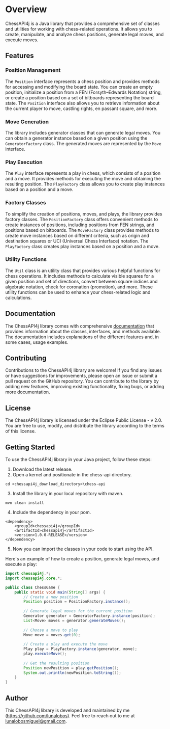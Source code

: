 # Overview

ChessAPI4j is a Java library that provides a comprehensive set of classes and utilities for working with chess-related operations. It allows you to create, manipulate, and analyze chess positions, generate legal moves, and execute moves.

## Features

### Position Management
The `Position` interface represents a chess position and provides methods for accessing and modifying the board state. You can create an empty position, initialize a position from a FEN (Forsyth–Edwards Notation) string, or create a position based on a set of bitboards representing the board state. The `Position` interface also allows you to retrieve information about the current player to move, castling rights, en passant square, and more.

### Move Generation
The library includes generator classes that can generate legal moves. You can obtain a generator instance based on a given position using the `GeneratorFactory` class. The generated moves are represented by the `Move` interface.

### Play Execution
The `Play` interface represents a play in chess, which consists of a position and a move. It provides methods for executing the move and obtaining the resulting position. The `PlayFactory` class allows you to create play instances based on a position and a move.

### Factory Classes
To simplify the creation of positions, moves, and plays, the library provides factory classes. The `PositionFactory` class offers convenient methods to create instances of positions, including positions from FEN strings, and positions based on bitboards. The `MoveFactory` class provides methods to create move instances based on different criteria, such as origin and destination squares or UCI (Universal Chess Interface) notation. The `PlayFactory` class creates play instances based on a position and a move.

### Utility Functions
The `Util` class is an utility class that provides various helpful functions for chess operations. It includes methods to calculate visible squares for a given position and set of directions, convert between square indices and algebraic notation, check for coronation (promotion), and more. These utility functions can be used to enhance your chess-related logic and calculations.

## Documentation
The ChessAPI4j library comes with comprehensive [documentation](https://lunalobos.github.io/chessapi4j/chess-api/apidocs/index.html) that provides information about the classes, interfaces, and methods available. The documentation includes explanations of the different features and, in some cases, usage examples. 

## Contributing
Contributions to the ChessAPI4j library are welcome! If you find any issues or have suggestions for improvements, please open an issue or submit a pull request on the GitHub repository. You can contribute to the library by adding new features, improving existing functionality, fixing bugs, or adding more documentation.

## License
The ChessAPI4j library is licensed under the Eclipse Public License - v 2.0. You are free to use, modify, and distribute the library according to the terms of this license.

## Getting Started

To use the ChessAPI4j library in your Java project, follow these steps:

1. Download the latest release.
2. Open a kernel and positionate in the chess-api directory.
```console
cd <chessapi4j_download_directory>\chess-api
```
3. Install the library in your local repository with maven. 
```console
mvn clean install
```
4. Include the dependency in your pom.
```
<dependency>
    <groupId>chessapi4j</groupId>
    <artifactId>chessapi4j</artifactId>
    <version>1.0.0-RELEASE</version>
</dependency>
```
5. Now you can import the classes in your code to start using the API.

Here's an example of how to create a position, generate legal moves, and execute a play:

```java
import chessapi4j.*;
import chessapi4j.core.*;

public class ChessGame {
    public static void main(String[] args) {
        // Create a new position
        Position position = PositionFactory.instance();
        
        // Generate legal moves for the current position
        Generator generator = GeneratorFactory.instance(position);
        List<Move> moves = generator.generateMoves();
        
        // Choose a move to play
        Move move = moves.get(0);
        
        // Create a play and execute the move
        Play play = PlayFactory.instance(generator, move);
        play.executeMove();
        
        // Get the resulting position
        Position newPosition = play.getPosition();
        System.out.println(newPosition.toString());
    }
}
```

## Author

This ChessAPI4j library is developed and maintained by me (https://github.com/lunalobos). Feel free to reach out to me at [lunalobosmiguel@gmail.com](mailto:lunalobosmiguel@gmail.com).
